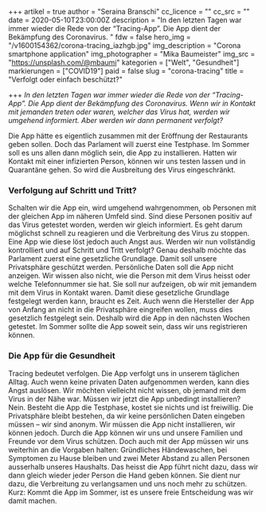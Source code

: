 +++
artikel = true
author = "Seraina Branschi"
cc_licence = ""
cc_src = ""
date = 2020-05-10T23:00:00Z
description = "In den letzten Tagen war immer wieder die Rede von der “Tracing-App”. Die App dient der Bekämpfung des Coronavirus. "
fdw = false
hero_img = "/v1600154362/corona-tracing_iazhgb.jpg"
img_description = "Corona smartphone application"
img_photographer = "Mika Baumeister"
img_src = "https://unsplash.com/@mbaumi"
kategorien = ["Welt", "Gesundheit"]
markierungen = ["COVID19"]
paid = false
slug = "corona-tracing"
title = "Verfolgt oder einfach beschützt?"

+++
_In den letzten Tagen war immer wieder die Rede von der “Tracing-App”. Die App dient der Bekämpfung des Coronavirus. Wenn wir in Kontakt mit jemanden treten oder waren, welcher das Virus hat, werden wir umgehend informiert. Aber werden wir dann permanent verfolgt?_

Die App hätte es eigentlich zusammen mit der Eröffnung der Restaurants geben sollen. Doch das Parlament will zuerst eine Testphase. Im Sommer soll es uns allen dann möglich sein, die App zu installieren. Hatten wir Kontakt mit einer infizierten Person, können wir uns testen lassen und in Quarantäne gehen. So wird die Ausbreitung des Virus eingeschränkt.

### Verfolgung auf Schritt und Tritt?

Schalten wir die App ein, wird umgehend wahrgenommen, ob Personen mit der gleichen App im näheren Umfeld sind. Sind diese Personen positiv auf das Virus getestet worden, werden wir gleich informiert. Es geht darum möglichst schnell zu reagieren und die Verbreitung des Virus zu stoppen. Eine App wie diese löst jedoch auch Angst aus. Werden wir nun vollständig kontrolliert und auf Schritt und Tritt verfolgt? Genau deshalb möchte das Parlament zuerst eine gesetzliche Grundlage. Damit soll unsere Privatsphäre geschützt werden. Persönliche Daten soll die App nicht anzeigen. Wir wissen also nicht, wie die Person mit dem Virus heisst oder welche Telefonnummer sie hat. Sie soll nur aufzeigen, ob wir mit jemandem mit dem Virus in Kontakt waren. Damit diese gesetzliche Grundlage festgelegt werden kann, braucht es Zeit. Auch wenn die Hersteller der App von Anfang an nicht in die Privatsphäre eingreifen wollen, muss dies gesetzlich festgelegt sein. Deshalb wird die App in den nächsten Wochen getestet. Im Sommer sollte die App soweit sein, dass wir uns registrieren können.

### Die App für die Gesundheit

Tracing bedeutet verfolgen. Die App verfolgt uns in unserem täglichen Alltag. Auch wenn keine privaten Daten aufgenommen werden, kann dies Angst auslösen. Wir möchten vielleicht nicht wissen, ob jemand mit dem Virus in der Nähe war. Müssen wir jetzt die App unbedingt installieren? Nein. Besteht die App die Testphase, kostet sie nichts und ist freiwillig. Die Privatsphäre bleibt bestehen, da wir keine persönlichen Daten eingeben müssen – wir sind anonym. Wir müssen die App nicht installieren, wir können jedoch. Durch die App können wir uns und unsere Familien und Freunde vor dem Virus schützen. Doch auch mit der App müssen wir uns weiterhin an die Vorgaben halten: Gründliches Händewaschen, bei Symptomen zu Hause bleiben und zwei Meter Abstand zu allen Personen ausserhalb unseres Haushalts. Das heisst die App führt nicht dazu, dass wir dann gleich wieder jeder Person die Hand geben können. Sie dient nur dazu, die Verbreitung zu verlangsamen und uns noch mehr zu schützen. Kurz: Kommt die App im Sommer, ist es unsere freie Entscheidung was wir damit machen.